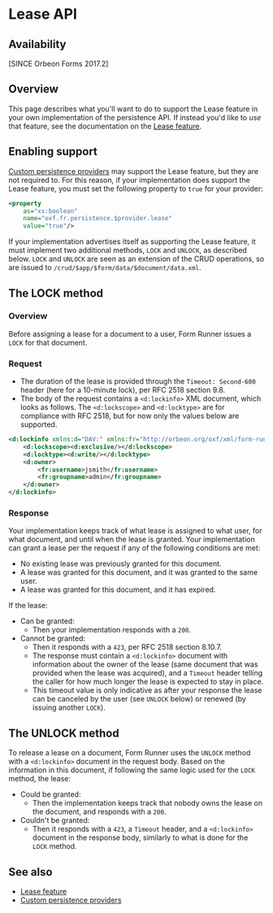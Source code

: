 # Lease API

## Availability

[SINCE Orbeon Forms 2017.2]

## Overview

This page describes what you'll want to do to support the Lease feature in your own implementation of the persistence API. If instead you'd like to *use* that feature, see the documentation on the [Lease feature](/form-runner/feature/lease.md).

## Enabling support

[Custom persistence providers](custom-persistence-providers.md) may support the Lease feature, but they are not required to. For this reason, if your implementation does support the Lease feature, you must set the following property to `true` for your provider:

```xml
<property 
    as="xs:boolean" 
    name="oxf.fr.persistence.$provider.lease"                            
    value="true"/>
```

If your implementation advertises itself as supporting the Lease feature, it must implement two additional methods, `LOCK` and `UNLOCK`, as described below. `LOCK` and `UNLOCK` are seen as an extension of the CRUD operations, so are issued to `/crud/$app/$form/data/$document/data.xml`.

## The LOCK method

### Overview

Before assigning a lease for a document to a user, Form Runner issues a `LOCK` for that document.

### Request

- The duration of the lease is provided through the `Timeout: Second-600` header (here for a 10-minute lock), per RFC 2518 section 9.8.
- The body of the request contains a `<d:lockinfo>` XML document, which looks as follows. The `<d:lockscope>` and `<d:locktype>` are for compliance with RFC 2518, but for now only the values below are supported.

```xml
<d:lockinfo xmlns:d="DAV:" xmlns:fr="http://orbeon.org/oxf/xml/form-runner">
    <d:lockscope><d:exclusive/></d:lockscope>
    <d:locktype><d:write/></d:locktype>
    <d:owner>
        <fr:username>jsmith</fr:username>
        <fr:groupname>admin</fr:groupname>
    </d:owner>
</d:lockinfo>
```

### Response

Your implementation keeps track of what lease is assigned to what user, for what document, and until when the lease is granted. Your implementation can grant a lease per the request if any of the following conditions are met:

- No existing lease was previously granted for this document.
- A lease was granted for this document, and it was granted to the same user.
- A lease was granted for this document, and it has expired.

If the lease:

- Can be granted:
    - Then your implementation responds with a `200`.
- Cannot be granted:
    - Then it responds with a `423`, per RFC 2518 section 8.10.7.
    - The response must contain a `<d:lockinfo>` document with information about the owner of the lease (same document that was provided when the lease was acquired), and a `Timeout` header telling the caller for how much longer the lease is expected to stay in place.
    - This timeout value is only indicative as after your response the lease can be canceled by the user (see `UNLOCK` below) or renewed (by issuing another `LOCK`).

## The UNLOCK method

To release a lease on a document, Form Runner uses the `UNLOCK` method with a `<d:lockinfo>` document in the request body. Based on the information in this document, if following the same logic used for the `LOCK` method, the lease:

- Could be granted:
    - Then the implementation keeps track that nobody owns the lease on the document, and responds with a `200`.
- Couldn't be granted:
    - Then it responds with a `423`, a `Timeout` header, and a `<d:lockinfo>` document in the response body, similarly to what is done for the `LOCK` method.

## See also

- [Lease feature](/form-runner/feature/lease.md)
- [Custom persistence providers](custom-persistence-providers.md)
